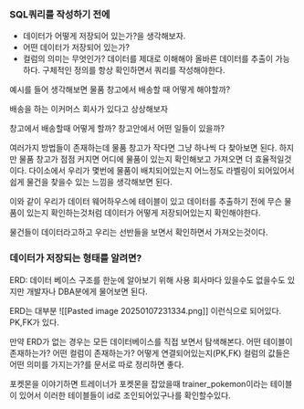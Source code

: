 ### SQL쿼리를 작성하기 전에
 - 데이터가 어떻게 저장되어 있는가?을 생각해보자.
 - 어떤 데이터가 저장되어 있는가?
 - 컬럼의 의미는 무엇인가?
데이터를 제대로 이해해야 올바른 데이터를 추출이 가능하다.
구체적인 정의를 항상 확인하면서 쿼리를 작성해야한다.

예시를 들어 생각해보면 물품 창고에서 배송할 때 어떻게 해야할까?

배송을 하는 이커머스 회사가 있다고 상상해보자

창고에서 배송할때 어떻게 할까?
창고안에서 어떤 일들이 있을까?

여러가지 방법들이 존재하는데 
물품 창고가 작다면 그냥 하나씩 다 찾아보면 된다.
하지만 물품 창고가 점점 커지면 어디에 물품이 있는지 확인해보고 가져오면 더 효율적일것이다.
다이소에서 우리가 몇번에 물품이 배치되어있는지 어느정도 라벨링이 되어있어서 쉽게 물건을 찾을수 있는 느낌을 생각해보면 된다.


이와 같이 우리가 데이터 웨어하우스에 테이블이 있고 데이터를 추출하기 전에 무슨 물품이 있는지 확인하는것처럼 데이터가 어떻게 저장되어있는지 확인해야한다.

물건들이 데이터라고하고 우리는 선반들을 보면서 확인하면서 가져오는것이다.


### 데이터가 저장되는 형태를 알려면?
ERD: 데이터 베이스 구조를 한눈에 알아보기 위해 사용
회사마다 있을수도 없을수도 있지만 개발자나 DBA분에게 물어보면 된다.

ERD는 대부분
![[Pasted image 20250107231334.png]]
이런식으로 되어있다.
PK,FK가 있다. 


만약 ERD가 없는 경우는 모든 데이터베이스를 직접 보면서 탐색해본다.
어떤 테이블이 존재하는가?
어떤 컬럼이 존재하는가?
어떻게 연결되어있는지(PK,FK)
컬럼의 값들은 어떤 의미를 가지는가?를 
문서로 따로 정리하면 좋다.


포켓몬을 이야기하면 트레이너가 포켓몬을 잡았을때 trainer_pokemon이라는 테이블이 있어서 이러한 테이블들이 id로 조인되어있구나를 확인할수있다.